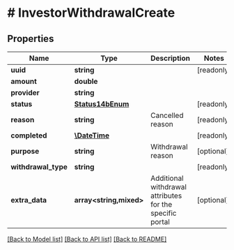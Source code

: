 # # InvestorWithdrawalCreate

## Properties

Name | Type | Description | Notes
------------ | ------------- | ------------- | -------------
**uuid** | **string** |  | [readonly]
**amount** | **double** |  |
**provider** | **string** |  |
**status** | [**Status14bEnum**](Status14bEnum.md) |  | [readonly]
**reason** | **string** | Cancelled reason | [readonly]
**completed** | [**\DateTime**](\DateTime.md) |  | [readonly]
**purpose** | **string** | Withdrawal reason | [optional]
**withdrawal_type** | **string** |  | [readonly]
**extra_data** | **array<string,mixed>** | Additional withdrawal attributes for the specific portal | [optional]

[[Back to Model list]](../../README.md#models) [[Back to API list]](../../README.md#endpoints) [[Back to README]](../../README.md)
